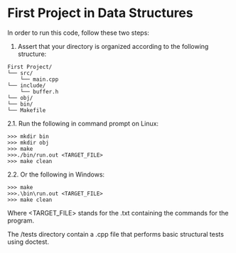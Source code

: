 # First Project in Data Structures
In order to run this code, follow these two steps:
1. Assert that your directory is organized according to the following structure:
```
First Project/
└── src/
    └── main.cpp
└── include/
    └── buffer.h
└── obj/
└── bin/
└── Makefile
```
2.1. Run the following in command prompt on Linux:
```
>>> mkdir bin
>>> mkdir obj
>>> make 
>>>./bin/run.out <TARGET_FILE>
>>> make clean
```
2.2. Or the following in Windows:
```
>>> make 
>>>.\bin\run.out <TARGET_FILE>
>>> make clean
```
Where <TARGET_FILE> stands for the .txt containing the commands for the program.


The /tests directory contain a .cpp file that performs basic structural tests using doctest.
